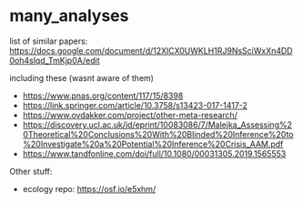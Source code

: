 # many_analyses

list of similar papers: 
https://docs.google.com/document/d/12XlCX0UWKLH1RJ9NsSciWxXn4DD0oh4slqd_TmKjp0A/edit

including these (wasnt aware of them)
- https://www.pnas.org/content/117/15/8398
- https://link.springer.com/article/10.3758/s13423-017-1417-2
- https://www.ovdakker.com/project/other-meta-research/
- https://discovery.ucl.ac.uk/id/eprint/10083086/7/Malejka_Assessing%20Theoretical%20Conclusions%20With%20Blinded%20Inference%20to%20Investigate%20a%20Potential%20Inference%20Crisis_AAM.pdf
- https://www.tandfonline.com/doi/full/10.1080/00031305.2019.1565553


Other stuff:
- ecology repo: https://osf.io/e5xhm/
